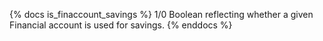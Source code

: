 {% docs is_finaccount_savings %} 1/0 Boolean reflecting whether a given Financial account is used for savings. {% enddocs %}